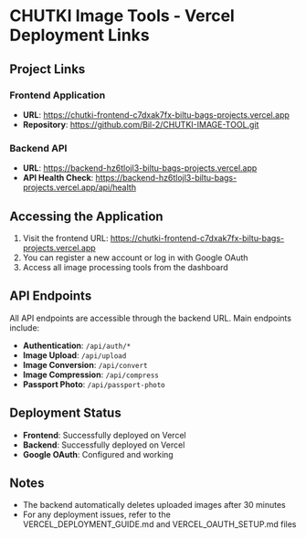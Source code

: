 # CHUTKI Image Tools - Vercel Deployment Links

## Project Links

### Frontend Application
- **URL**: https://chutki-frontend-c7dxak7fx-biltu-bags-projects.vercel.app
- **Repository**: https://github.com/Bil-2/CHUTKI-IMAGE-TOOL.git

### Backend API
- **URL**: https://backend-hz6tlojl3-biltu-bags-projects.vercel.app
- **API Health Check**: https://backend-hz6tlojl3-biltu-bags-projects.vercel.app/api/health

## Accessing the Application

1. Visit the frontend URL: https://chutki-frontend-c7dxak7fx-biltu-bags-projects.vercel.app
2. You can register a new account or log in with Google OAuth
3. Access all image processing tools from the dashboard

## API Endpoints

All API endpoints are accessible through the backend URL. Main endpoints include:

- **Authentication**: `/api/auth/*`
- **Image Upload**: `/api/upload`
- **Image Conversion**: `/api/convert`
- **Image Compression**: `/api/compress`
- **Passport Photo**: `/api/passport-photo`

## Deployment Status

- **Frontend**: Successfully deployed on Vercel
- **Backend**: Successfully deployed on Vercel
- **Google OAuth**: Configured and working

## Notes

- The backend automatically deletes uploaded images after 30 minutes
- For any deployment issues, refer to the VERCEL_DEPLOYMENT_GUIDE.md and VERCEL_OAUTH_SETUP.md files